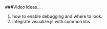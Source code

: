 ###Video ideas...


1. how to enable debugging and where to look.
2. integrate visualize.js with common libs
